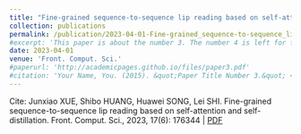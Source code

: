 ```yaml
---
title: "Fine-grained sequence-to-sequence lip reading based on self-attention and self-distillation"
collection: publications
permalink: /publication/2023-04-01-Fine-grained_sequence-to-sequence_lip_reading_based_on_self-attention_and_self-distillation
#excerpt: 'This paper is about the number 3. The number 4 is left for future work.'
date: 2023-04-01
venue: 'Front. Comput. Sci.'
#paperurl: 'http://academicpages.github.io/files/paper3.pdf'
#citation: 'Your Name, You. (2015). &quot;Paper Title Number 3.&quot; <i>Journal 1</i>. 1(3).'
---
```


Cite: Junxiao XUE, Shibo HUANG, Huawei SONG, Lei SHI. Fine-grained sequence-to-sequence lip reading based on self-attention and self-distillation. Front. Comput. Sci., 2023, 17(6): 176344  \| [PDF](https://journal.hep.com.cn/fcs/EN/10.1007/s11704-023-2230-x)

